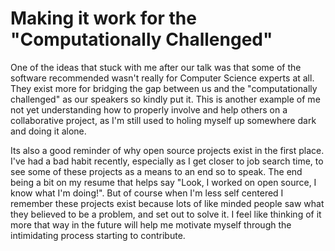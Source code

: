 # Making it work for the "Computationally Challenged"

One of the ideas that stuck with me after our talk was that some of the software recommended wasn't really for 
Computer Science experts at all.  They exist more for bridging the gap between us and the "computationally challenged" 
as our speakers so kindly put it.  This is another example of me not yet understanding how to properly involve and
help others on a collaborative project, as I'm still used to holing myself up somewhere dark and doing it alone.

Its also a good reminder of why open source projects exist in the first place.  I've had a bad habit recently, 
especially as I get closer to job search time, to see some of these projects as a means to an end so to speak.  The end
being a bit on my resume that helps say "Look, I worked on open source, I know what I'm doing!".  But of course when I'm less
self centered I remember these projects exist because lots of like minded people saw what they believed to be a problem, and
set out to solve it.  I feel like thinking of it more that way in the future will help me motivate myself through the intimidating
process starting to contribute.
